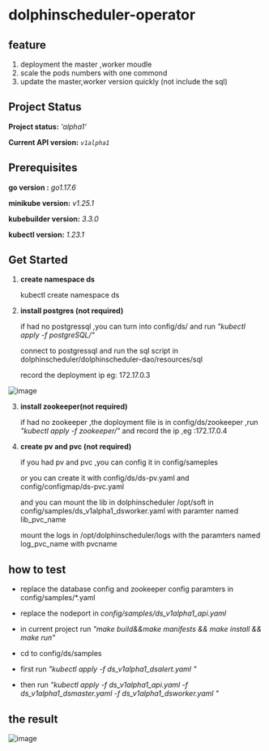 # dolphinscheduler-operator

## feature 

1. deployment the master ,worker moudle 
2. scale the pods numbers with one commond 
3. update the master,worker version  quickly (not include the sql)

## Project Status

**Project status:** *'alpha1'*

**Current API version:** *`v1alpha1`*

## Prerequisites

**go version :** *go1.17.6*

**minikube version:** *v1.25.1*

**kubebuilder version:** *3.3.0*

**kubectl version:** *1.23.1*

## Get Started

1. **create  namespace ds**

    kubectl create namespace ds

2. **install  postgres (not required)**

    if had no postgressql ,you can turn into config/ds/ and run *"kubectl apply -f postgreSQL/"* 

    connect to postgressql and run the sql script in  dolphinscheduler/dolphinscheduler-dao/resources/sql

    record the deployment ip  eg: 172.17.0.3

![image](https://user-images.githubusercontent.com/7134124/170439546-87cce0df-6cb4-4ab1-bb01-9200309efe45.png)


3. **install  zookeeper(not required)**

    if had no zookeeper ,the doployment file is in config/ds/zookeeper ,run *"kubectl apply -f zookeeper/"* and record the ip ,eg :172.17.0.4

    
4. **create pv and pvc (not required)**    
   
    if you had pv and pvc ,you can config it in config/sameples 
    
    or you can create it with config/ds/ds-pv.yaml and config/configmap/ds-pvc.yaml
    
    and you can mount the lib in dolphinscheduler /opt/soft  in config/samples/ds_v1alpha1_dsworker.yaml with paramter named lib_pvc_name  
    
    mount the logs in /opt/dolphinscheduler/logs with the paramters named log_pvc_name with pvcname
    
 ## how to test
 
 * replace the database config and zookeeper config paramters in config/samples/*.yaml

 * replace the nodeport in *config/samples/ds_v1alpha1_api.yaml*
 
 * in current project  run *"make build&&make manifests && make install && make run"* 

 * cd to config/ds/samples

 * first run *"kubectl apply -f ds_v1alpha1_dsalert.yaml "*

 * then run  *"kubectl apply -f ds_v1alpha1_api.yaml -f ds_v1alpha1_dsmaster.yaml -f ds_v1alpha1_dsworker.yaml "*
 
 ## the result
 
 ![image](https://user-images.githubusercontent.com/7134124/171322789-86adfaac-57ad-4e8e-b092-8704b84d20c3.png)



     
    
    
